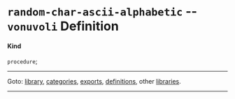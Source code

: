 

<a id='definition__vonuvoli__random-char-ascii-alphabetic'></a>

# `random-char-ascii-alphabetic` -- `vonuvoli` Definition


<a id='definition__vonuvoli__random-char-ascii-alphabetic__kind'></a>

#### Kind

`procedure`;

----

Goto: [library](../../vonuvoli/_index.md#library__vonuvoli), [categories](../../vonuvoli/categories/_index.md#toc__vonuvoli__categories), [exports](../../vonuvoli/exports/_index.md#toc__vonuvoli__exports), [definitions](../../vonuvoli/definitions/_index.md#toc__vonuvoli__definitions), other [libraries](../../_libraries.md#toc__libraries).

----

